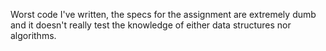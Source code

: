 Worst code I've written, the specs for the assignment are extremely dumb and it doesn't really test the knowledge of either data structures nor algorithms.
